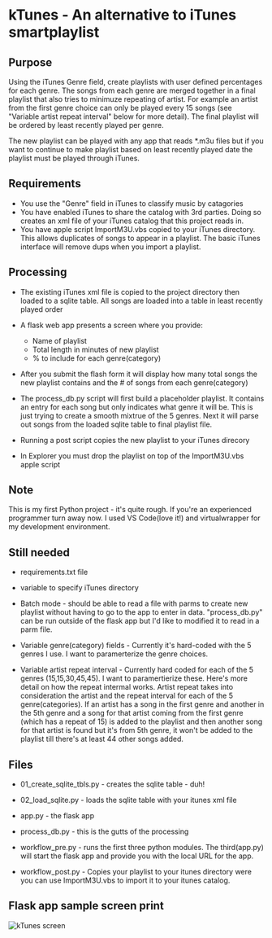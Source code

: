 # kTunes - An alternative to iTunes smartplaylist

## Purpose

Using the iTunes Genre field, create playlists with user defined percentages for each genre. The songs from each genre are merged together in a final playlist that also tries to minimuze repeating of artist. For example an artist from the first genre choice can only be played every 15 songs (see "Variable artist repeat interval" below for more detail). The final playlist will be ordered by least recently played per genre. 

The new playlist can be played with any app that reads *.m3u files but if you want to continue to make playlist based on least recently played date the playlist must be played through iTunes.

## Requirements
- You use the "Genre" field in iTunes to classify music by catagories
- You have enabled iTunes to share the catalog with 3rd parties. Doing so creates an xml file of your iTunes catalog that this project reads in.
- You have apple script ImportM3U.vbs copied to your iTunes directory. This allows duplicates of songs to appear in a playlist. The basic iTunes interface will remove dups when you import a playlist.
              
## Processing
- The existing iTunes xml file is copied to the project directory then loaded to a sqlite table. All songs are loaded into a table in least recently played order
- A flask web app presents a screen where you provide:
  - Name of playlist
  - Total length in minutes of new playlist
  - % to include for each genre(category)

- After you submit the flash form it will display how many total songs the new playlist contains and the # of songs from each genre(category)
- The process_db.py script will first build a placeholder playlist. It contains an entry for each song but only indicates what genre it will be. This is just trying to create a smooth mixtrue of the 5 genres. Next it will parse out songs from the loaded sqlite table to final playlist file.
- Running a post script copies the new playlist to your iTunes direcory
- In Explorer you must drop the playlist on top of the ImportM3U.vbs apple script

## Note
This is my first Python project - it's quite rough. If you're an experienced programmer turn away now. I used VS Code(love it!) and virtualwrapper for my development environment.

## Still needed
- requirements.txt file
- variable to specify iTunes directory
- Batch mode - should be able to read a file with parms to create new playlist without having to go to the app to enter in data. "process_db.py" can be run
outside of the flask app but I'd like to modified it to read in a parm file.
- Variable genre(category) fields - Currently it's hard-coded with the 5 genres I use. I want to paramerterize the genre choices.

- Variable artist repeat interval - Currently hard coded for each of the 5 genres (15,15,30,45,45). I want to paramertierize these. Here's more detail on how the repeat intermal works. Artist repeat takes into consideration the artist and the repeat interval for each of the 5 genre(categories). If an artist has a song in the first genre and another in the 5th genre and a song for that artist coming from the first genre (which has a repeat of 15) is added to the playlist and then another song for that artist is found but it's from 5th genre, it won't be added to the playlist till there's at least 44 other songs added.

##  Files
- 01_create_sqlite_tbls.py - creates the sqlite table - duh!
- 02_load_sqlite.py - loads the sqlite table with your itunes xml file
- app.py - the flask app
- process_db.py - this is the gutts of the processing

- workflow_pre.py - runs the first three python modules. The third(app.py) will start the flask app and provide you with the local URL for the app.
- workflow_post.py - Copies your playlist to your itunes directory were you can use ImportM3U.vbs to import it to your itunes catalog.

## Flask app sample screen print
![kTunes screen](https://user-images.githubusercontent.com/107451552/192881760-4221c58a-b2de-4b18-a0b1-755aeb20f217.png)

